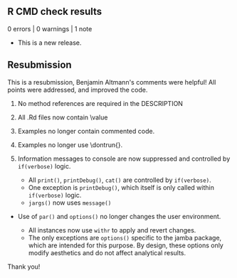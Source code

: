 ## R CMD check results

0 errors | 0 warnings | 1 note

* This is a new release.

## Resubmission

This is a resubmission, Benjamin Altmann's comments were helpful!
All points were addressed, and improved the code.

1. No method references are required in the DESCRIPTION
2. All .Rd files now contain \value
3. Examples no longer contain commented code.
4. Examples no longer use \dontrun{}.
5. Information messages to console are now suppressed and controlled
by `if(verbose)` logic.

   * All `print()`, `printDebug()`, `cat()` are controlled by `if(verbose)`.
   * One exception is `printDebug()`, which itself is only called
   within `if(verbose)` logic.
   * `jargs()` now uses `message()`

* Use of `par()` and `options()` no longer changes the user environment.

   * All instances now use `withr` to apply and revert changes.
   * The only exceptions are `options()` specific to the jamba package,
   which are intended for this purpose. By design, these options only modify
   aesthetics and do not affect analytical results.

Thank you!
